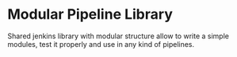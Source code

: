 Modular Pipeline Library
========================

Shared jenkins library with modular structure allow to write a simple modules, test it properly and use in any kind of pipelines.
